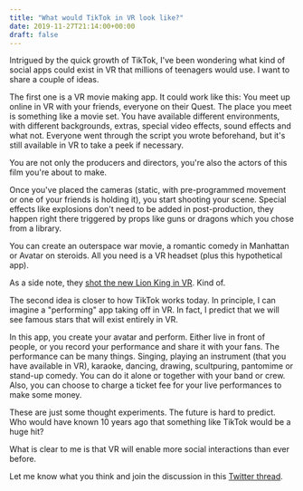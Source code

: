 ```yaml
---
title: "What would TikTok in VR look like?"
date: 2019-11-27T21:14:00+00:00
draft: false
---
```


Intrigued by the quick growth of TikTok, I've been wondering what kind of social apps could exist in VR that millions of teenagers would use. I want to share a couple of ideas.

The first one is a VR movie making app. It could work like this: You meet up online in VR with your friends, everyone on their Quest. The place you meet is something like a movie set. You have available different environments, with different backgrounds, extras, special video effects, sound effects and what not.
Everyone went through the script you wrote beforehand, but it's still available in VR to take a peek if necessary.

You are not only the producers and directors, you're also the actors of this film you're about to make.

Once you've placed the cameras (static, with pre-programmed movement or one of your friends is holding it), you start shooting your scene. Special effects like explosions don't need to be added in post-production, they happen right there triggered by props like guns or dragons which you chose from a library.

You can create an outerspace war movie, a romantic comedy in Manhattan or Avatar on steroids. All you need is a VR headset (plus this hypothetical app).

As a side note, they [shot the new Lion King in VR](https://mashable.com/video/jon-favreau-lion-king-virtual-reality-filming/). Kind of.

The second idea is closer to how TikTok works today. In principle, I can imagine a "performing" app taking off in VR. In fact, I predict that we will see famous stars that will exist entirely in VR.

In this app, you create your avatar and perform. Either live in front of people, or you record your performance and share it with your fans. The performance can be many things. Singing, playing an instrument (that you have available in VR), karaoke, dancing, drawing, scultpuring, pantomime or stand-up comedy. You can do it alone or together with your band or crew. Also, you can choose to charge a ticket fee for your live performances to make some money.

These are just some thought experiments. The future is hard to predict. Who would have known 10 years ago that something like TikTok would be a huge hit?

What is clear to me is that VR will enable more social interactions than ever before.

Let me know what you think and join the discussion in this [Twitter thread](https://twitter.com/canolcer/status/1199804158687219712).



